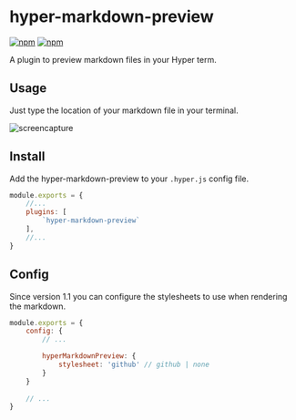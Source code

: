 # hyper-markdown-preview

[![npm](https://img.shields.io/npm/v/hyper-markdown-preview.svg?maxAge=86400?style=flat-square)](https://www.npmjs.com/package/hyper-markdown-preview)
[![npm](https://img.shields.io/npm/dt/hyper-markdown-preview.svg?maxAge=86400?style=flat-square)](https://www.npmjs.com/package/hyper-markdown-preview)


A plugin to preview markdown files in your Hyper term.


## Usage

Just type the location of your markdown file in your terminal.

![screencapture](./screencapture.gif)

## Install

Add the hyper-markdown-preview to your `.hyper.js` config file.

```js
module.exports = {
    //...
    plugins: [
        `hyper-markdown-preview`
    ],
    //...
} 
```

## Config

Since version 1.1 you can configure the stylesheets to use when rendering the markdown. 

```js
module.exports = {
    config: {
        // ...

        hyperMarkdownPreview: {
            stylesheet: 'github' // github | none
        }
    }
    
    // ...
}

```